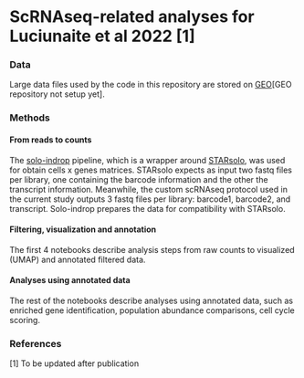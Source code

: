 # ScRNAseq-related analyses for Luciunaite et al 2022 [1]


### Data
Large data files used by the code in this repository are stored on [GEO](link_to_add_when_avail)[GEO repository not setup yet].


### Methods

#### From reads to counts
The [solo-indrop](https://github.com/jsimonas/solo-in-drops) pipeline, which is a wrapper around [STARsolo](https://github.com/alexdobin/STAR/blob/master/docs/STARsolo.md), was used for obtain cells x genes matrices.
STARsolo expects as input two fastq files per library, one containing the barcode information and the other the transcript information. Meanwhile, the custom scRNAseq protocol used in the current study outputs 3 fastq files per library: barcode1, barcode2, and transcript. Solo-indrop prepares the data for compatibility with STARsolo.


#### Filtering, visualization and annotation
The first 4 notebooks describe analysis steps from raw counts to visualized (UMAP) and annotated filtered data.
	
#### Analyses using annotated data
The rest of the notebooks describe analyses using annotated data, such as enriched gene identification, population abundance comparisons, cell cycle scoring.

### References   
[1] To be updated after publication 

